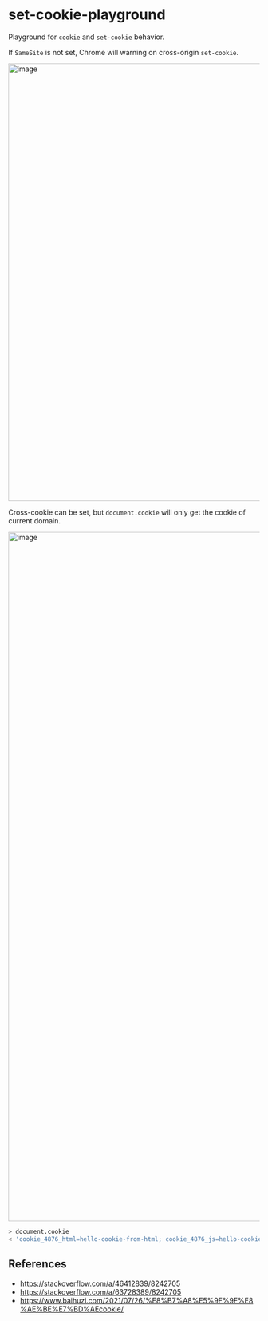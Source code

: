 # set-cookie-playground

Playground for `cookie` and `set-cookie` behavior.

If `SameSite` is not set, Chrome will warning on cross-origin `set-cookie`.

<img width="876" alt="image" src="https://user-images.githubusercontent.com/24741764/158136622-45a686d3-4c5e-4690-8a2f-cc8ca2a61a8c.png">

Cross-cookie can be set, but `document.cookie` will only get the cookie of current domain.

<img width="1380" alt="image" src="https://user-images.githubusercontent.com/24741764/158142106-1abba9bc-1d3e-446e-bccf-49c5f2373519.png">

```bash
> document.cookie
< 'cookie_4876_html=hello-cookie-from-html; cookie_4876_js=hello-cookie-from-js'
```

## References

- https://stackoverflow.com/a/46412839/8242705
- https://stackoverflow.com/a/63728389/8242705
- https://www.baihuzi.com/2021/07/26/%E8%B7%A8%E5%9F%9F%E8%AE%BE%E7%BD%AEcookie/
